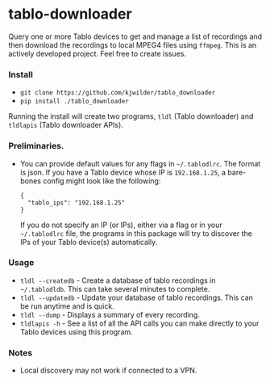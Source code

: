 # tablo-downloader
Query one or more Tablo devices to get and manage a list of recordings and
then download the recordings to local MPEG4 files using `ffmpeg`. This
is an actively developed project. Feel free to create issues.

### Install
- `git clone https://github.com/kjwilder/tablo_downloader`
- `pip install ./tablo_downloader`

Running the install will create two programs, `tldl` (Tablo downloader) and
`tldlapis` (Tablo downloader APIs).

### Preliminaries.
- You can provide default values for any flags in `~/.tablodlrc`. The format is
  json. If you have a Tablo device whose IP is `192.168.1.25`, a bare-bones config
  might look like the following:
  ```
  {
    "tablo_ips": "192.168.1.25"
  }
  ```
  If you do not specify an IP (or IPs), either via a flag or in your
  `~/.tablodlrc` file, the programs in this package will try to discover the
  IPs of your Tablo device(s) automatically.

### Usage
- `tldl --createdb` - Create a database of tablo recordings in `~/.tablodldb`.
  This can take several minutes to complete.
- `tldl --updatedb` - Update your database of tablo recordings. This can be
  run anytime and is quick.
- `tldl --dump` - Displays a summary of every recording.
- `tldlapis -h` - See a list of all the API calls you can make directly to
  your Tablo devices using this program.  

### Notes
- Local discovery may not work if connected to a VPN.

